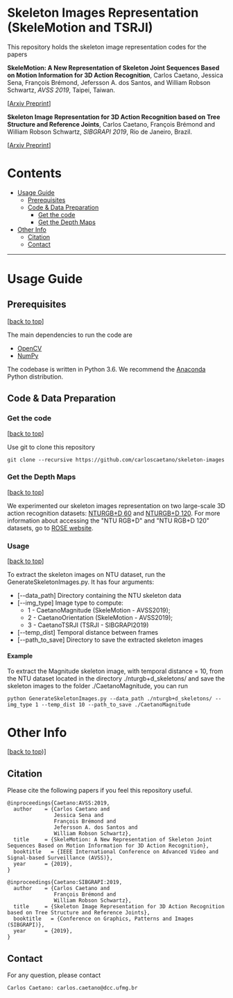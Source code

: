 # Skeleton Images Representation (SkeleMotion and TSRJI)

This repository holds the skeleton image representation codes for the papers
 
> 
**SkeleMotion: A New Representation of Skeleton Joint Sequences Based on Motion Information for 3D Action Recognition**,
Carlos Caetano, Jessica Sena, François Brémond, Jefersson A. dos Santos, and William Robson Schwartz,
*AVSS 2019*, Taipei, Taiwan.
>
[[Arxiv Preprint](https://arxiv.org/abs/1907.13025)]

> 
**Skeleton Image Representation for 3D Action Recognition based on Tree Structure and Reference Joints**,
Carlos Caetano, François Brémond and William Robson Schwartz,
*SIBGRAPI 2019*, Rio de Janeiro, Brazil.
>
[[Arxiv Preprint](https://arxiv.org/abs/1909.05704)]

# Contents
* [Usage Guide](#usage-guide)
  * [Prerequisites](#prerequisites)
  * [Code & Data Preparation](#code--data-preparation)
    * [Get the code](#get-the-code)
    * [Get the Depth Maps](#get-the-depth-maps)
* [Other Info](#other-info)
  * [Citation](#citation)
  * [Contact](#contact)

----
# Usage Guide

## Prerequisites
[[back to top](#skeleton-images-representation-SkeleMotion-and-SRJI)]

The main dependencies to run the code are

- [OpenCV][opencv]
- [NumPy][numpy]

The codebase is written in Python 3.6. We recommend the [Anaconda][anaconda] Python distribution.

## Code & Data Preparation

### Get the code
[[back to top](#skeleton-images-representation-SkeleMotion-and-SRJI)]

Use git to clone this repository
```
git clone --recursive https://github.com/carloscaetano/skeleton-images
```

### Get the Depth Maps
[[back to top](#skeleton-images-representation-SkeleMotion-and-SRJI)]

We experimented our skeleton images representation on two large-scale 3D action recognition datasets: [NTURGB+D 60][nturgb-d60] and [NTURGB+D 120][nturgb-d120]. For more information about accessing the "NTU RGB+D" and "NTU RGB+D 120" datasets, go to [ROSE website][rose].

### Usage
[[back to top](#skeleton-images-representation-SkeleMotion-and-SRJI)]

To extract the skeleton images on NTU dataset, run the GenerateSkeletonImages.py. It has four arguments:
- [--data_path] Directory containing the NTU skeleton data
- [--img_type] Image type to compute:
  - 1 - CaetanoMagnitude (SkeleMotion - AVSS2019);
  - 2 - CaetanoOrientation (SkeleMotion - AVSS2019);
  - 3 - CaetanoTSRJI (TSRJI - SIBGRAPI2019)
- [--temp_dist] Temporal distance between frames
- [--path_to_save] Directory to save the extracted skeleton images

#### Example
To extract the Magnitude skeleton image, with temporal distance = 10, from the NTU dataset located in the directory ./nturgb+d_skeletons/ and save the skeleton images to the folder ./CaetanoMagnitude, you can run
```
python GenerateSkeletonImages.py --data_path ./nturgb+d_skeletons/ --img_type 1 --temp_dist 10 --path_to_save ./CaetanoMagnitude
```

# Other Info
[[back to top](#skeleton-images-representation-SkeleMotion-and-SRJI))]

## Citation
Please cite the following papers if you feel this repository useful.
```
@inproceedings{Caetano:AVSS:2019,
  author    = {Carlos Caetano and
               Jessica Sena and
               François Brémond and
               Jefersson A. dos Santos and
               William Robson Schwartz},
  title     = {SkeleMotion: A New Representation of Skeleton Joint Sequences Based on Motion Information for 3D Action Recognition},
  booktitle   = {IEEE International Conference on Advanced Video and Signal-based Surveillance (AVSS)},
  year      = {2019},
}

@inproceedings{Caetano:SIBGRAPI:2019,
  author    = {Carlos Caetano and
               François Brémond and
               William Robson Schwartz},
  title     = {Skeleton Image Representation for 3D Action Recognition based on Tree Structure and Reference Joints},
  booktitle   = {Conference on Graphics, Patterns and Images (SIBGRAPI)},
  year      = {2019},
}
```

## Contact
For any question, please contact
```
Carlos Caetano: carlos.caetano@dcc.ufmg.br
```

[nturgb-d60]:https://github.com/shahroudy/NTURGB-D
[nturgb-d120]:https://github.com/shahroudy/NTURGB-D
[rose]:http://rose1.ntu.edu.sg/Datasets/actionRecognition.asp
[anaconda]:https://www.continuum.io/downloads
[opencv]:https://opencv.org/
[numpy]:https://numpy.org/
